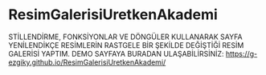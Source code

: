 # ResimGalerisiUretkenAkademi

STİLLENDİRME, FONKSİYONLAR VE DÖNGÜLER KULLANARAK SAYFA YENİLENDİKÇE RESİMLERİN RASTGELE BİR ŞEKİLDE DEĞİŞTİĞİ RESİM GALERİSİ YAPTIM.
DEMO SAYFAYA BURADAN ULAŞABİLİRSİNİZ: https://g-ezgiky.github.io/ResimGalerisiUretkenAkademi/

